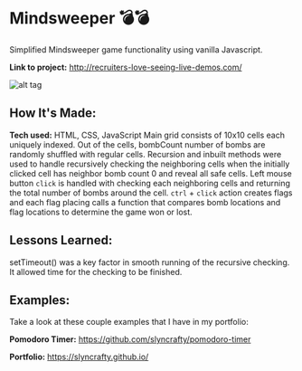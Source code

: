 # Mindsweeper 💣💣

Simplified Mindsweeper game functionality using vanilla Javascript.

**Link to project:** http://recruiters-love-seeing-live-demos.com/

![alt tag](http://placecorgi.com/1200/650)

## How It's Made:

**Tech used:** HTML, CSS, JavaScript
Main grid consists of 10x10 cells each uniquely indexed. Out of the cells, bombCount number of bombs are randomly shuffled with regular cells.
Recursion and inbuilt methods were used to handle recursively checking the neighboring cells when the initially clicked cell has neighbor bomb count 0 and reveal all safe cells. Left mouse button `click` is handled with checking each neighboring cells and returning the total number of bombs around the cell. `ctrl` + `click` action creates flags and each flag placing calls a function that compares bomb locations and flag locations to determine the game won or lost.

## Lessons Learned:

setTimeout() was a key factor in smooth running of the recursive checking. It allowed time for the checking to be finished.

## Examples:

Take a look at these couple examples that I have in my portfolio:

**Pomodoro Timer:** https://github.com/slyncrafty/pomodoro-timer

**Portfolio:** https://slyncrafty.github.io/
